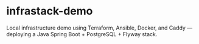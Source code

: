 # infrastack-demo
Local infrastructure demo using Terraform, Ansible, Docker, and Caddy — deploying a Java Spring Boot + PostgreSQL + Flyway stack.
